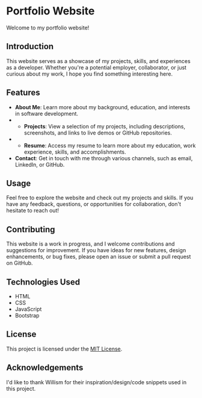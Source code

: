 # Portfolio Website

Welcome to my portfolio website!

## Introduction

This website serves as a showcase of my projects, skills, and experiences as a developer. Whether you're a potential employer, collaborator, or just curious about my work, I hope you find something interesting here.

## Features

- **About Me**: Learn more about my background, education, and interests in software development.
- - **Projects**: View a selection of my projects, including descriptions, screenshots, and links to live demos or GitHub repositories.
- - **Resume**: Access my resume to learn more about my education, work experience, skills, and accomplishments.
- **Contact**: Get in touch with me through various channels, such as email, LinkedIn, or GitHub.

## Usage

Feel free to explore the website and check out my projects and skills. If you have any feedback, questions, or opportunities for collaboration, don't hesitate to reach out!

## Contributing

This website is a work in progress, and I welcome contributions and suggestions for improvement. If you have ideas for new features, design enhancements, or bug fixes, please open an issue or submit a pull request on GitHub.

## Technologies Used

- HTML
- CSS
- JavaScript
- Bootstrap 

## License

This project is licensed under the [MIT License](LICENSE).

## Acknowledgements

I'd like to thank Willism for their inspiration/design/code snippets used in this project.
